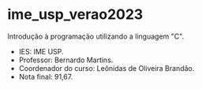 # ime_usp_verao2023
Introdução à programação utilizando a linguagem "C".

- IES: IME USP.
- Professor: Bernardo Martins.
- Coordenador do curso: Leônidas de Oliveira Brandão.
- Nota final: 91,67.
